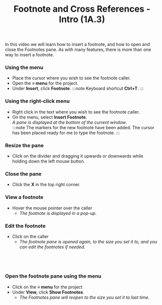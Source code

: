 ﻿---
title: Footnote and Cross References - Intro (1A.3)
---
In this video we will learn how to insert a footnote, and how to open and close the Footnotes pane. As with many features, there is more than one way to insert a footnote. 
### Using the menu
-	Place the cursor where you wish to see the footnote caller. 
-	Open the **≡ menu** for the project. 
-	Under **Insert**, click **Footnote**. 
:::note
Keyboard shortcut **Ctrl+T**.
:::
### Using the right-click menu
-	Right click in the text where you wish to see the footnote caller. 
-	On the menu, select **Insert Footnote**.   
   *A pane is displayed at the bottom of the current window*.   
:::note
The markers for the new footnote have been added. 
The cursor has been placed ready for me to type the footnote. 
:::
### Resize the pane
-	Click on the divider and dragging it upwards or downwards while holding down the left mouse button. 
### Close the pane
-	Click the **X** in the top right corner.
### View a footnote
-	Hover the mouse pointer over the caller  
      -  *The footnote is displayed in a pop-up.* 
### Edit the footnote
-	Click on the caller
     -  *The footnote pane is opened again, to the size you set it to, and you can edit the footnotes if needed.*

 
----

### Open the footnote pane using the menu
-	Click on the **≡ menu** for the project  
-	Under **View**, click **Show Footnotes**.   
     -  *The Footnotes pane will reopen to the size you set it to last time*. 

